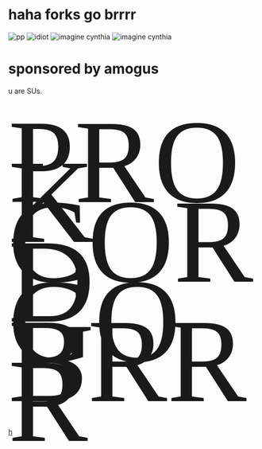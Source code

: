 # haha forks go brrrr
![pp](https://img.shields.io/badge/pp-i%20like%20pp-informational)
![idiot](https://img.shields.io/badge/best%20discord%20client%20mod-ppcord-%23000000)
![imagine cynthia](https://img.shields.io/reddit/subreddit-subscribers/amogus?style=social)
![imagine cynthia](https://img.shields.io/github/downloads/cainy-a/ppcord/total)


# sponsored by amogus
u are SUs.

<span style="font-size: 15rem; line-height: 5rem; padding-top: 5rem; display: block; font-family: 'Papyrus'">PROK CORD GO BRRR</span>

[h](https://github.com/cainy-a/ppcord/tree/amogus/h/h/h/h/h/h/h/h/h/h/h/h/h/h/h/h/h/h/h/h/h/h/h/h/h/h/h/h/h/h/h/h/h/h/h/h/h/h/h/h/h/h/h/h/h/h/h/h/h/h/h/h/h/h/h/h/h/h/h/h/h/h/h/h/h/h/h/h/h/h/h/h/h/h/h/h/h/h/h)
